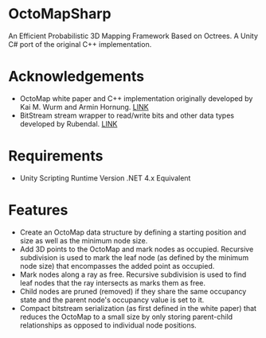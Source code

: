 # OctoMapSharp
An Efficient Probabilistic 3D Mapping Framework Based on Octrees. A Unity C# port of the original C++ implementation.

# Acknowledgements
- OctoMap white paper and C++ implementation originally developed by Kai M. Wurm and Armin Hornung. [LINK](https://github.com/OctoMap/octomap)
- BitStream stream wrapper to read/write bits and other data types developed by Rubendal. [LINK](https://github.com/rubendal/BitStream)

# Requirements
- Unity Scripting Runtime Version .NET 4.x Equivalent

# Features
- Create an OctoMap data structure by defining a starting position and size as well as the minimum node size.
- Add 3D points to the OctoMap and mark nodes as occupied. Recursive subdivision is used to mark the leaf node (as defined by the minimum node size) that encompasses the added point as occupied.
- Mark nodes along a ray as free. Recursive subdivision is used to find leaf nodes that the ray intersects as marks them as free. 
- Child nodes are pruned (removed) if they share the same occupancy state and the parent node's occupancy value is set to it.
- Compact bitstream serialization (as first defined in the white paper) that reduces the OctoMap to a small size by only storing parent-child relationships as opposed to individual node positions.